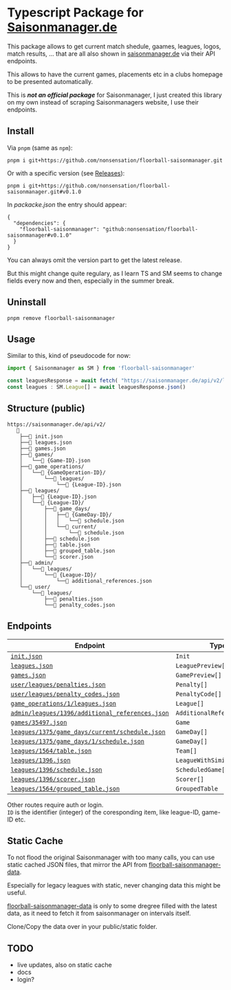 # Typescript Package for [Saisonmanager.de](https://saisonmanager.de)

This package allows to get current match shedule, gaames, leagues, logos, match results, ...
that are all also shown in [saisonmanager.de](https://saisonmanager.de) via their API endpoints.

This allows to have the current games, placements etc in a clubs homepage to be presented automatically.

This is **_not an official package_** for Saisonmanager, I just created this library on my own instead of scraping Saisonmanagers website, I use their endpoints.

## Install

Via `pnpm` (same as `npm`):

```
pnpm i git+https://github.com/nonsensation/floorball-saisonmanager.git
```

Or with a specific version (see [Releases](https://github.com/nonsensation/floorball-saisonmanager/releases)):

```
pnpm i git+https://github.com/nonsensation/floorball-saisonmanager.git#v0.1.0
```

In _packacke.json_ the entry should appear:

```
{
  "dependencies": {
    "floorball-saisonmanager": "github:nonsensation/floorball-saisonmanager#v0.1.0"
  }
}
```

You can always omit the version part to get the latest release.

But this might change quite regulary, as I learn TS and SM seems to change fields every now and then, especially in the summer break.

## Uninstall

```
pnpm remove floorball-saisonmanager
```

## Usage

Similar to this, kind of pseudocode for now:

```ts
import { Saisonmanager as SM } from 'floorball-saisonmanager'

const leaguesResponse = await fetch( "https://saisonmanager.de/api/v2/leagues.json" )
const leagues : SM.League[] = await leaguesResponse.json()
```

## Structure (public)

```
https://saisonmanager.de/api/v2/
   📁
    ├──📄 init.json
    ├──📄 leagues.json
    ├──📄 games.json
    ├──📁 games/
    │   └──📄 {Game-ID}.json
    ├──📁 game_operations/
    │   └──📁 {GameOperation-ID}/
    │       └──📁 leagues/
    │           └──📄 {League-ID}.json
    ├──📁 leagues/
    │   ├──📄 {League-ID}.json
    │   └──📁 {League-ID}/
    │       ├──📁 game_days/
    │       │   ├──📁 {GameDay-ID}/
    │       │   │   └──📄 schedule.json
    │       │   └──📁 current/
    │       │       └──📄 schedule.json
    │       ├──📄 schedule.json
    │       ├──📄 table.json
    │       ├──📄 grouped_table.json
    │       └──📄 scorer.json
    ├──📁 admin/
    │   └──📁 leagues/
    │       └──📁 {League-ID}/
    │           └──📄 additional_references.json
    └──📁 user/
        └──📁 leagues/
            ├──📄 penalties.json
            └──📄 penalty_codes.json
```

## Endpoints

|Endpoint|Type|
|--------|----|
| [`init.json`](https://saisonmanager.de/api/v2/init.json) | `Init` |
| [`leagues.json`](https://saisonmanager.de/api/v2/leagues.json) | `LeaguePreview[]` |
| [`games.json`](https://saisonmanager.de/api/v2/games.json) | `GamePreview[]` |
| [`user/leagues/penalties.json`](https://saisonmanager.de/api/v2/user/leagues/penalties.json) | `Penalty[]` |
| [`user/leagues/penalty_codes.json`](https://saisonmanager.de/api/v2/user/leagues/penalty_codes.json) | `PenaltyCode[]` |
| [`game_operations/1/leagues.json`](https://saisonmanager.de/api/v2/game_operations/1/leagues.json) | `League[]` |
| [`admin/leagues/1396/additional_references.json`](https://saisonmanager.de/api/v2/admin/leagues/1396/additional_references.json) | `AdditionalReference` |
| [`games/35497.json`](https://saisonmanager.de/api/v2/games/35497.json) | `Game` |
| [`leagues/1375/game_days/current/schedule.json`](https://saisonmanager.de/api/v2/leagues/1375/game_days/current/schedule.json) | `GameDay[]` |
| [`leagues/1375/game_days/1/schedule.json`](https://saisonmanager.de/api/v2/leagues/1375/game_days/1/schedule.json) | `GameDay[]` |
| [`leagues/1564/table.json`](https://saisonmanager.de/api/v2/leagues/1396/table.json) | `Team[]` |
| [`leagues/1396.json`](https://saisonmanager.de/api/v2/leagues/1396.json) | `LeagueWithSimilarLeagues` |
| [`leagues/1396/schedule.json`](https://saisonmanager.de/api/v2/leagues/1396/schedule.json) | `ScheduledGame[]` |
| [`leagues/1396/scorer.json`](https://saisonmanager.de/api/v2/leagues/1396/scorer.json) | `Scorer[]` |
| [`leagues/1564/grouped_table.json`](https://saisonmanager.de/api/v2/leagues/1564/grouped_table.json) | `GroupedTable` |


Other routes require auth or login.  
`ID` is the identifier (integer) of the coresponding item, like league-ID, game-ID etc.

## Static Cache

To not flood the original Saisonmanager with too many calls,
you can use static cached JSON files,
that mirror the API from [floorball-saisonmanager-data](https://github.com/nonsensation/floorball-saisonmanager-data).

Especially for legacy leagues with static, never changing data this might be useful.

[floorball-saisonmanager-data](https://github.com/nonsensation/floorball-saisonmanager-data) is only to some dregree filled with the latest data, as it need to fetch it from saisonmanager on intervals itself.

Clone/Copy the data over in your public/static folder.


## TODO

- live updates, also on static cache
- docs
- login?
